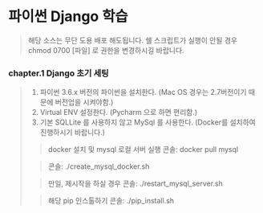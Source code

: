 # 파이썬 Django 학습
> 해당 소스는 무단 도용 배포 해도됩니다.
> 쉘 스크립트가 실행이 안될 경우 chmod 0700 [파일] 로 권한을 변경하시길 바랍니다.

### chapter.1 Django 초기 세팅
> 1) 파이썬 3.6.x 버전의 파이썬을 설치한다. (Mac OS 경우는 2.7버전이기 때문에 버전업을 시켜야함.)
> 2) Virtual ENV 설정한다. (Pycharm 으로 하면 편리함.)
> 3) 기본 SQLLite 를 사용하지 않고 MySql 를 사용한다. (Docker를 설치하여 진행하시기 바랍니다.)
> 
>> docker 설치 및 mysql 로컬 서버 실행
>> 콘솔: docker pull mysql
>
>> 콘솔: ./create_mysql_docker.sh
>
>> 만일,  제시작을 하실 경우 콘솔: ./restart_mysql_server.sh
>
>> 해당 pip 인스톨하기 콘솔: ./pip_install.sh
